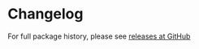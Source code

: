 Changelog
=========
For full package history, please see [releases at GitHub](https://github.com/veliovgroup/Meteor-logger-file/releases)